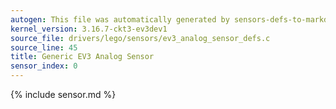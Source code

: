 ```yaml
---
autogen: This file was automatically generated by sensors-defs-to-markdown.py
kernel_version: 3.16.7-ckt3-ev3dev1
source_file: drivers/lego/sensors/ev3_analog_sensor_defs.c
source_line: 45
title: Generic EV3 Analog Sensor
sensor_index: 0
---
```


{% include sensor.md %}
